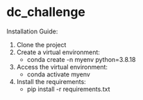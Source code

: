 # dc_challenge
Installation Guide:
1. Clone the project
2. Create a virtual environment:
   - conda create -n myenv python=3.8.18
3. Access the virtual environment:
   - conda activate myenv
4. Install the requirements:
   - pip install -r requirements.txt
